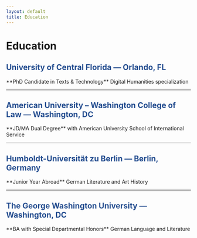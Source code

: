 ```yaml
---
layout: default
title: Education
---
```


# Education

<h2 style="color:#244d8f;">University of Central Florida — Orlando, FL</h2>
**PhD Candidate in Texts & Technology**
Digital Humanities specialization

---

<h2 style="color:#244d8f;">American University – Washington College of Law — Washington, DC</h2>
**JD/MA Dual Degree**  
with American University School of International Service  

---

<h2 style="color:#244d8f;">Humboldt-Universität zu Berlin — Berlin, Germany</h2>
**Junior Year Abroad**  
German Literature and Art History  

---

<h2 style="color:#244d8f;">The George Washington University — Washington, DC</h2>
**BA with Special Departmental Honors**  
German Language and Literature  
